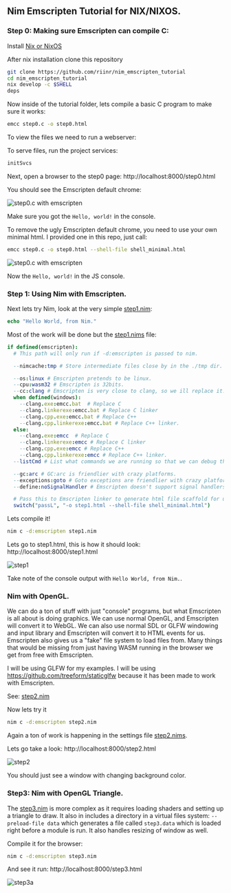 ## Nim Emscripten Tutorial for NIX/NIXOS.

### Step 0: Making sure Emscripten can compile C:

Install [Nix or NixOS](https://nixos.org)

After nix installation clone this repository

```sh
git clone https://github.com/riinr/nim_emscripten_tutorial
cd nim_emscripten_tutorial
nix develop -c $SHELL
deps
```

Now inside of the tutorial folder, lets compile a basic C program to make sure it works:

```sh
emcc step0.c -o step0.html
```

To view the files we need to run a webserver:

To serve files, run the project services:
```sh
initSvcs
```

Next, open a browser to the step0 page: http://localhost:8000/step0.html

You should see the Emscripten default chrome:

![step0.c with emscripten](imgs/step0a.png)

Make sure you got the `Hello, world!` in the console.

To remove the ugly Emscripten default chrome, you need to use your own minimal html. I provided one in this repo, just call:

```sh
emcc step0.c -o step0.html --shell-file shell_minimal.html
```

![step0.c with emscripten](imgs/step0b.png)

Now the `Hello, world!` in the JS console.

### Step 1: Using Nim with Emscripten.

Next lets try Nim, look at the very simple [step1.nim](step1.nim):
```nim
echo "Hello World, from Nim."
```

Most of the work will be done but the [step1.nims](step1.nims) file:
```nim
if defined(emscripten):
  # This path will only run if -d:emscripten is passed to nim.

  --nimcache:tmp # Store intermediate files close by in the ./tmp dir.

  --os:linux # Emscripten pretends to be linux.
  --cpu:wasm32 # Emscripten is 32bits.
  --cc:clang # Emscripten is very close to clang, so we ill replace it.
  when defined(windows):
    --clang.exe:emcc.bat  # Replace C
    --clang.linkerexe:emcc.bat # Replace C linker
    --clang.cpp.exe:emcc.bat # Replace C++
    --clang.cpp.linkerexe:emcc.bat # Replace C++ linker.
  else:
    --clang.exe:emcc  # Replace C
    --clang.linkerexe:emcc # Replace C linker
    --clang.cpp.exe:emcc # Replace C++
    --clang.cpp.linkerexe:emcc # Replace C++ linker.
  --listCmd # List what commands we are running so that we can debug them.

  --gc:arc # GC:arc is friendlier with crazy platforms.
  --exceptions:goto # Goto exceptions are friendlier with crazy platforms.
  --define:noSignalHandler # Emscripten doesn't support signal handlers.

  # Pass this to Emscripten linker to generate html file scaffold for us.
  switch("passL", "-o step1.html --shell-file shell_minimal.html")

```

Lets compile it!

```sh
nim c -d:emscripten step1.nim
```

Lets go to step1.html, this is how it should look: http://localhost:8000/step1.html

![step1](imgs/step1.png)

Take note of the console output with `Hello World, from Nim.`.

### Nim with OpenGL.

We can do a ton of stuff with just "console" programs, but what Emscripten is all about is doing graphics. We can use normal OpenGL, and Emscripten will convert it to WebGL. We can also use normal SDL or GLFW windowing and input library and Emscripten will convert it to HTML events for us. Emscripten also gives us a "fake" file system to load files from. Many things that would be missing from just having WASM running in the browser we get from free with Emscripten.

I will be using GLFW for my examples. I will be using https://github.com/treeform/staticglfw because it has been made to work with Emscripten.

See: [step2.nim](step2.nim)

Now lets try it

```sh
nim c -d:emscripten step2.nim
```

Again a ton of work is happening in the settings file [step2.nims](step2.nims).

Lets go take a look: http://localhost:8000/step2.html

![step2](imgs/step2b.png)

You should just see a window with changing background color.

### Step3: Nim with OpenGL Triangle.

The [step3.nim](step3.nim) is more complex as it requires loading shaders and setting up a triangle to draw. It also in includes a directory in a virtual files system:
`--preload-file data` which generates a file called `step3.data` which is loaded right before a module is run. It also handles resizing of window as well.

Compile it for the browser:
```sh
nim c -d:emscripten step3.nim
```

And see it run: http://localhost:8000/step3.html

![step3a](imgs/step3b.png)
